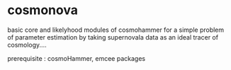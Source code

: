 # cosmonova
basic core and likelyhood modules of cosmohammer for a simple problem of parameter estimation by taking supernovaIa data as an ideal tracer of cosmology....


prerequisite : cosmoHammer, emcee packages
